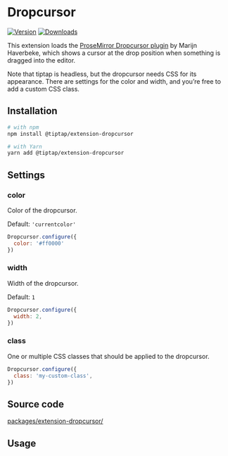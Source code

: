 # Dropcursor
[![Version](https://img.shields.io/npm/v/@tiptap/extension-dropcursor.svg?label=version)](https://www.npmjs.com/package/@tiptap/extension-dropcursor)
[![Downloads](https://img.shields.io/npm/dm/@tiptap/extension-dropcursor.svg)](https://npmcharts.com/compare/@tiptap/extension-dropcursor?minimal=true)

This extension loads the [ProseMirror Dropcursor plugin](https://github.com/ProseMirror/prosemirror-dropcursor) by Marijn Haverbeke, which shows a cursor at the drop position when something is dragged into the editor.

Note that tiptap is headless, but the dropcursor needs CSS for its appearance. There are settings for the color and width, and you’re free to add a custom CSS class.

## Installation
```bash
# with npm
npm install @tiptap/extension-dropcursor

# with Yarn
yarn add @tiptap/extension-dropcursor
```

## Settings

### color
Color of the dropcursor.

Default: `'currentcolor'`

```js
Dropcursor.configure({
  color: '#ff0000'
})
```

### width
Width of the dropcursor.

Default: `1`

```js
Dropcursor.configure({
  width: 2,
})
```

### class
One or multiple CSS classes that should be applied to the dropcursor.

```js
Dropcursor.configure({
  class: 'my-custom-class',
})
```

## Source code
[packages/extension-dropcursor/](https://github.com/ueberdosis/tiptap/blob/main/packages/extension-dropcursor/)

## Usage
<tiptap-demo name="Extensions/Dropcursor"></tiptap-demo>
